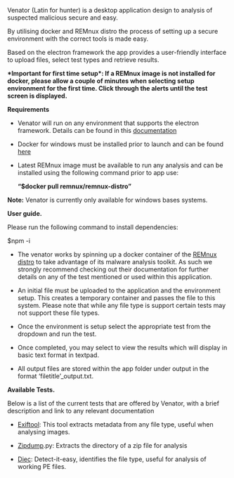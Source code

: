 Venator (Latin for hunter) is a desktop application design to analysis of
suspected malicious secure and easy.

By utilising docker and REMnux distro the process of setting up a secure
environment with the correct tools is made easy.

Based on the electron framework the app provides a user-friendly interface to
upload files, select test types and retrieve results.

**\*Important for first time setup\*: If a REMnux image is not installed for
docker, please allow a couple of minutes when selecting setup environment for
the first time. Click through the alerts until the test screen is displayed.**

**Requirements**

-   Venator will run on any environment that supports the electron framework.
    Details can be found in this
    [documentation](https://www.electronjs.org/docs/latest/tutorial/support#supported-platforms)

-   Docker for windows must be installed prior to launch and can be found
    [here](https://docs.docker.com/desktop/windows/install/)

-   Latest REMnux image must be available to run any analysis and can be
    installed using the following command prior to app use:

    **“\$docker pull remnux/remnux-distro”**

**Note:** Venator is currently only available for windows bases systems.

**User guide.**

Please run the following command to install dependencies:

\$npm -i

-   The venator works by spinning up a docker container of the [REMnux
    distro](https://remnux.org) to take advantage of its malware analysis
    toolkit. As such we strongly recommend checking out their documentation for
    further details on any of the test mentioned or used within this
    application.

-   An initial file must be uploaded to the application and the environment
    setup. This creates a temporary container and passes the file to this
    system. Please note that while any file type is support certain tests may
    not support these file types.

-   Once the environment is setup select the appropriate test from the dropdown
    and run the test.

-   Once completed, you may select to view the results which will display in
    basic text format in textpad.

-   All output files are stored within the app folder under output in the format
    ‘filetitle’_output.txt.

**Available Tests.**

Below is a list of the current tests that are offered by Venator, with a brief
description and link to any relevant documentation

-   [Exiftool](https://exiftool.org/): This tool extracts metadata from any file
    type, useful when analysing images.

-   [Zipdump](https://blog.didierstevens.com/2020/07/27/update-zipdump-py-version-0-0-20/).py:
    Extracts the directory of a zip file for analysis

-   [Diec](https://github.com/horsicq/Detect-It-Easy): Detect-it-easy,
    identifies the file type, useful for analysis of working PE files.
